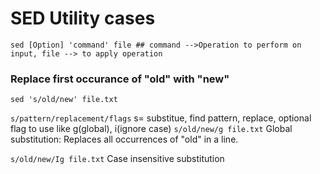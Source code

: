 # SED Utility cases

`sed [Option] 'command' file ## command -->Operation to perform on input, file --> to apply operation`

### Replace first occurance of "old" with "new"
`sed 's/old/new' file.txt`

`s/pattern/replacement/flags`
s= substitue, find pattern, replace, optional flag to use like g(global), i(ignore case)
`s/old/new/g file.txt`
Global substitution: Replaces all occurrences of "old" in a line.

`s/old/new/Ig file.txt` Case insensitive substitution
